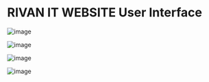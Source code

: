 # RIVAN IT WEBSITE User Interface


![image](https://github.com/user-attachments/assets/8963a4d7-709a-4ba5-a154-3d8ce984b4c9)


![image](https://github.com/user-attachments/assets/729d0b00-9c34-4455-8970-67bc88fb4bae)


![image](https://github.com/user-attachments/assets/4703121a-64b3-42d5-a44f-5729e2747f9a)



![image](https://github.com/user-attachments/assets/a4d98cfd-634d-4ec9-a95b-3da090732b01)
